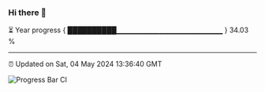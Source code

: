 ### Hi there 👋

⏳ Year progress { ██████████▁▁▁▁▁▁▁▁▁▁▁▁▁▁▁▁▁▁▁▁ } 34.03 %

---

⏰ Updated on Sat, 04 May 2024 13:36:40 GMT

![Progress Bar CI](https://github.com/IshwaranRudhara/GIT-ACTION/workflows/Progress%20Bar%20CI/badge.svg)
